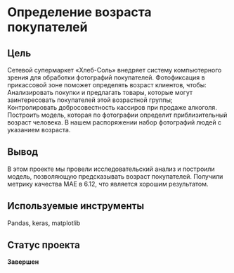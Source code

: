 # Определение возраста покупателей
## Цель
Сетевой супермаркет «Хлеб-Соль» внедряет систему компьютерного зрения для обработки фотографий покупателей. Фотофиксация в прикассовой зоне поможет определять возраст клиентов, чтобы:  
Анализировать покупки и предлагать товары, которые могут заинтересовать покупателей этой возрастной группы;  
Контролировать добросовестность кассиров при продаже алкоголя.
Построить модель, которая по фотографии определит приблизительный возраст человека. В нашем распоряжении набор фотографий людей с указанием возраста.
## Вывод
В этом проекте мы провели исследовательский анализ и построили модель, позволяющую предсказывать возраст покупателей. Получили метрику качества MAE в 6.12, что является хорошим результатом.
## Используемые инструменты
Pandas, keras, matplotlib

## Статус проекта 
**Завершен**
